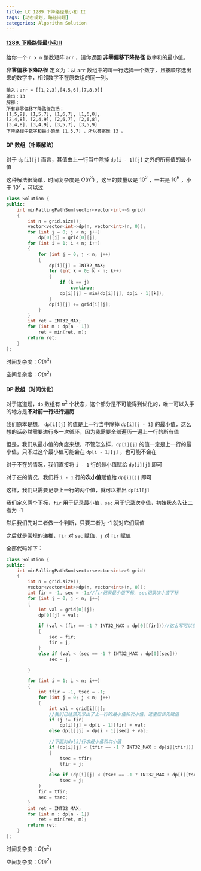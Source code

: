 ```yaml
---
title: LC 1289.下降路径最小和 II
tags: [动态规划, 路径问题]
categories: Algorithm Solution
---
```


#### [1289. 下降路径最小和  II](https://leetcode.cn/problems/minimum-falling-path-sum-ii/)

给你一个 `n x n` 整数矩阵 `arr` ，请你返回 **非零偏移下降路径** 数字和的最小值。

**非零偏移下降路径** 定义为：从 `arr` 数组中的每一行选择一个数字，且按顺序选出来的数字中，相邻数字不在原数组的同一列。

```
输入：arr = [[1,2,3],[4,5,6],[7,8,9]]
输出：13
解释：
所有非零偏移下降路径包括：
[1,5,9], [1,5,7], [1,6,7], [1,6,8],
[2,4,8], [2,4,9], [2,6,7], [2,6,8],
[3,4,8], [3,4,9], [3,5,7], [3,5,9]
下降路径中数字和最小的是 [1,5,7] ，所以答案是 13 。
```



#### DP 数组（朴素解法）

对于 `dp[i][j]` 而言，其值由上一行当中除掉 `dp[i - 1][j]` 之外的所有值的最小值

这种解法很简单，时间复杂度是 $O(n^3)$ ，这里的数量级是 $10^2$ ，一共是 $10^6$ ，小于 $10^7$ ，可以过

```cpp
class Solution {
public:
	int minFallingPathSum(vector<vector<int>>& grid)
	{
		int n = grid.size();
		vector<vector<int>>dp(n, vector<int>(n, 0));
		for (int j = 0; j < n; j++)
			dp[0][j] = grid[0][j];
		for (int i = 1; i < n; i++)
		{
			for (int j = 0; j < n; j++)
			{
				dp[i][j] = INT32_MAX;
				for (int k = 0; k < n; k++)
				{
					if (k == j)
						continue;
					dp[i][j] = min(dp[i][j], dp[i - 1][k]);
				}
				dp[i][j] += grid[i][j];
			}
		}
		int ret = INT32_MAX;
		for (int m : dp[n - 1])
			ret = min(ret, m);
		return ret;
	}
};
```

时间复杂度：$O(n^3)$

空间复杂度：$O(n^2)$



#### DP 数组（时间优化）

对于这道题，`dp` 数组有 $n^2$ 个状态，这个部分是不可能得到优化的，唯一可以入手的地方是**不对前一行进行遍历**

我们原本是想， `dp[i][j]` 的值是上一行当中除掉 `dp[i][j - 1]` 的最小值，这么想的话必然需要进行多一次循环，因为我需要全部遍历一遍上一行的所有值

但是，我们从最小值的角度来想，不管怎么样，`dp[i][j]` 的值一定是上一行的最小值，只不过这个最小值可能会在 `dp[i - 1][j]` ，也可能不会在

对于不在的情况，我们直接将 `i - 1` 行的最小值赋给 `dp[i][j]` 即可

对于在的情况，我们将 `i - 1` 行的**次小值**赋值给 `dp[i][j]` 即可

这样，我们只需要记录上一行的两个值，就可以推出 `dp[i][j]` 

我们定义两个下标，`fir` 用于记录最小值，`sec` 用于记录次小值，初始状态先让二者为 -1

然后我们先对二者做一个判断，只要二者为 -1 就对它们赋值

之后就是常规的递推，`fir` 对 `sec` 赋值，`j` 对 `fir` 赋值

全部代码如下：

```cpp
class Solution {
public:
	int minFallingPathSum(vector<vector<int>>& grid)
	{
		int n = grid.size();
		vector<vector<int>>dp(n, vector<int>(n, 0));
		int fir = -1, sec = -1;//fir记录最小值下标, sec记录次小值下标
		for (int j = 0; j < n; j++)
		{
			int val = grid[0][j];
			dp[0][j] = val;

			if (val < (fir == -1 ? INT32_MAX : dp[0][fir]))//这么写可以保证两个数都会被赋值
			{
				sec = fir;
				fir = j;
			}
			else if (val < (sec == -1 ? INT32_MAX : dp[0][sec]))
				sec = j;

		}

		for (int i = 1; i < n; i++)
		{
			int tfir = -1, tsec = -1;
			for (int j = 0; j < n; j++)
			{
				int val = grid[i][j];
				//我们已经预先求出了上一行的最小值和次小值，这里应该先赋值
				if (j != fir)
					dp[i][j] = dp[i - 1][fir] + val;
				else dp[i][j] = dp[i - 1][sec] + val;

				//下面对dp[i]行求最小值和次小值
				if (dp[i][j] < (tfir == -1 ? INT32_MAX : dp[i][tfir]))
				{
					tsec = tfir;
					tfir = j;
				}
				else if (dp[i][j] < (tsec == -1 ? INT32_MAX : dp[i][tsec]))
					tsec = j;
			}
			fir = tfir;
			sec = tsec;
		}
		int ret = INT32_MAX;
		for (int m : dp[n - 1])
			ret = min(ret, m);
		return ret;
	}
};
```

时间复杂度：$O(n^2)$ 

空间复杂度：$O(n^2)$ 